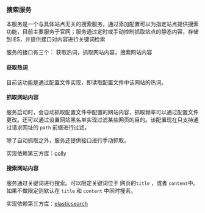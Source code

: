 ### 搜索服务
本服务是一个与具体站点无关的搜索服务，通过添加配置可以为指定站点提供搜索功能，目前主要服务于官网；服务通过定时或手动控制抓取站点的静态内容，存储到 ES，并提供接口对内容进行关键词检索
 
服务的接口有三个： 获取热词，抓取网站内容，搜索网站内容


#### 获取热词

目前该功能是通过配置文件实现，即读取配置文件中该网站的热词。


#### 抓取网站内容

服务启动时，会自动抓取配置文件中配置的网站内容，抓取频率可以通过配置文件更改。还可以通过设置网站黑名单实现过滤某些网页的目的。该配置现在只支持通过请求网址的 `path` 前缀进行过滤。

除了自动抓取之外，服务还提供接口进行手动抓取。

实现依赖第三方库：[colly](https://github.com/gocolly/colly)


#### 搜索网站内容

服务通过关键词进行搜索。可以限定关键词位于 网页的`title` ，或者  `content`中。如果不做限定则默认在 `title` 和 `content` 中同时搜索。

实现依赖第三方库：[elasticsearch](https://github.com/olivere/elastic)
